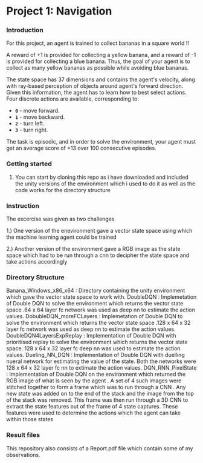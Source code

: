 # Project 1: Navigation

### Introduction

For this project, an agent is trained to collect bananas in a square world !!

A reward of +1 is provided for collecting a yellow banana, and a reward of -1 is provided for collecting a blue banana.  Thus, the goal of your agent is to collect as many yellow bananas as possible while avoiding blue bananas.  

The state space has 37 dimensions and contains the agent's velocity, along with ray-based perception of objects around agent's forward direction.  Given this information, the agent has to learn how to best select actions.  Four discrete actions are available, corresponding to:
- **`0`** - move forward.
- **`1`** - move backward.
- **`2`** - turn left.
- **`3`** - turn right.

The task is episodic, and in order to solve the environment, your agent must get an average score of +13 over 100 consecutive episodes.

### Getting started

1. You can start by cloning this repo as i have downloaded and included the unity versions of the environment which i used to do it as well as the code works for the directory structure

### Instruction

The excercise was given as two challenges 

1.) One version of the enevironment gave a vector state space using which the machine learning agent could be trained 

2.) Another version of the environment gave a RGB image as the state space which had to be run through a cnn to decipher the state space and take actions accordingly

### Directory Structure

Banana_Windows_x86_x64 : Directory containing the unity environment which gave the vector state space to work with.
DoubleDQN : Implemetation of Double DQN to solve the environment which returns the vector state space .64 x 64 layer fc network was used as deep nn to estimate the action values.
DobubleDQN_moreFCLayers : Implemetation of Double DQN to solve the environment which returns the vector state space .128 x 64 x 32 layer fc network was used as deep nn to estimate the action values.
DoubleDQN4LayersExpReplay : Implementation of Double DQN with prioritised replay to solve the environment which returns the vector state space. 128 x 64 x 32 layer fc deep nn was used to estimate the action values.
Dueling_NN_DQN : Implementation of Double DQN with duelling nueral network for estimating the value of the state. Both the networks were 128 x 64 x 32 layer fc nn to extimate the action values.
DQN_RNN_PixelState : Implementation of Double DQN on the environment which returned the RGB image of what is seen by the agent . A set of 4 such images were stitched together to form a frame which was to run through a CNN . Any new state was added on to the end of the stack and the image from the top of the stack was removed. This frame was then run through a 3D CNN to extract the state 
features out of the frame of 4 state captures. These features were used to determine the actions which the agent can take within those states

### Result files 

This repository also consists of a Report.pdf file which contain some of my observations.
